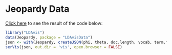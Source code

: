 Jeopardy Data
==============

[Click here](http://cpsievert.github.io/LDAvis/Jeopardy/vis) to see the result of the code below:


```r
library("LDAvis")
data(Jeopardy, package = "LDAvisData")
json <- with(Jeopardy, createJSON(phi, theta, doc.length, vocab, term.frequency))
serVis(json, out.dir = 'vis', open.browser = FALSE)
```
